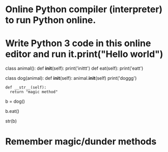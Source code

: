 # Online Python compiler (interpreter) to run Python online.
# Write Python 3 code in this online editor and run it.print("Hello world")
class animal():
    def __init__(self):
        print('inittt')
    def eat(self):
        print('eatt')
        
class dog(animal):
    def __init__(self):
        animal.__init__(self)
        print('doggg')

    def __str__(self):
      return "magic method"
        
        
<!-- # a = animal() -->
b = dog()

b.eat()

str(b)

# Remember magic/dunder methods